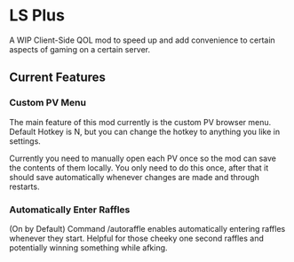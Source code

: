 # LS Plus

A WIP Client-Side QOL mod to speed up and add convenience to certain aspects of gaming on a certain server.


## Current Features
### Custom PV Menu
The main feature of this mod currently is the custom PV browser menu.
Default Hotkey is N, but you can change the hotkey to anything you like in settings.

Currently you need to manually open each PV once so the mod can save the contents of them locally. You only need to do this once, after that it should save automatically whenever changes are made and through restarts.
### Automatically Enter Raffles
(On by Default) Command /autoraffle enables automatically entering raffles whenever they start. Helpful for those cheeky one second raffles and potentially winning something while afking.
